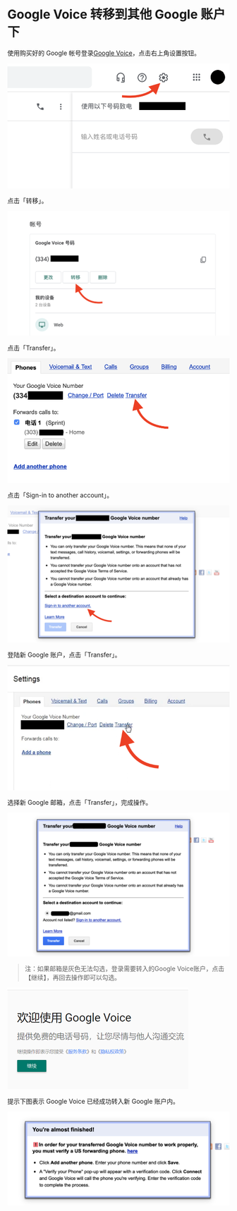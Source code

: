 # Google Voice 转移到其他 Google 账户下

使用购买好的 Google 帐号登录[Google Voice](https://voice.google.com/u/0/messages)，点击右上角设置按钮。

![](pic/01.png)

点击「转移」。

![](pic/02.png)


点击「Transfer」。


![](pic/03.png)


点击「Sign-in to another account」。



![](pic/04.png)



登陆新 Google 账户，点击「Transfer」。



![](pic/06.png)



选择新 Google 邮箱，点击「Transfer」，完成操作。

![](pic/07.png)

> 注：如果邮箱是灰色无法勾选，登录需要转入的Google Voice账户，点击【继续】，再回去操作即可以勾选。

![](pic/09.png)

提示下图表示 Google Voice 已经成功转入新 Google 账户内。

![](pic/08.png)
